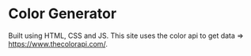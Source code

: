 # Color Generator

Built using HTML, CSS and JS. This site uses the color api to get data => https://www.thecolorapi.com/.

